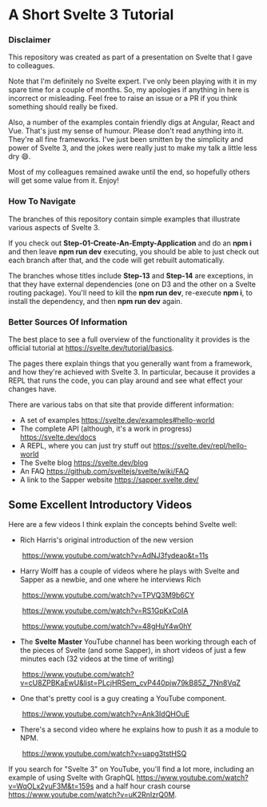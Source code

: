 # A Short Svelte 3 Tutorial

### Disclaimer

This repository was created as part of a presentation on Svelte that I gave to colleagues.

Note that I'm definitely no Svelte expert.  I've only been playing with it in my spare time for a couple of months.  So, my apologies if anything in here is incorrect or misleading.  Feel free to raise an issue or a PR if you think something should really be fixed.

Also, a number of the examples contain friendly digs at Angular, React and Vue.  That's just my sense of humour.  Please don't read anything into it.  They're all fine frameworks.  I've just been smitten by the simplicity and power of Svelte 3, and the jokes were really just to make my talk a little less dry :smile:.

Most of my colleagues remained awake until the end, so hopefully others will get some value from it.  Enjoy!

### How To Navigate

The branches of this repository contain simple examples that illustrate various aspects of Svelte 3.

If you check out **Step-01-Create-An-Empty-Application** and do an **npm i** and then leave **npm run dev** executing, you should be able to just check out each branch after that, and the code will get rebuilt automatically.

The branches whose titles include **Step-13** and **Step-14** are exceptions, in that they have external dependencies (one on D3 and the other on a Svelte routing package).  You'll need to kill the **npm run dev**, re-execute **npm i**, to install the dependency, and then **npm run dev** again.

### Better Sources Of Information

The best place to see a full overview of the functionality it provides is the official tutorial at https://svelte.dev/tutorial/basics.

The pages there explain things that you generally want from a framework, and how they're achieved with Svelte 3.  In particular, because it provides a REPL that runs the code, you can play around and see what effect your changes have.

There are various tabs on that site that provide different information:

- A set of examples https://svelte.dev/examples#hello-world
- The complete API (although, it's a work in progress) https://svelte.dev/docs
- A REPL, where you can just try stuff out https://svelte.dev/repl/hello-world
- The Svelte blog https://svelte.dev/blog
- An FAQ https://github.com/sveltejs/svelte/wiki/FAQ
- A link to the Sapper website https://sapper.svelte.dev/

## Some Excellent Introductory Videos

Here are a few videos I think explain the concepts behind Svelte well:

- Rich Harris's original introduction of the new version

  ​	https://www.youtube.com/watch?v=AdNJ3fydeao&t=11s

- Harry Wolff has a couple of videos where he plays with Svelte and Sapper as a newbie, and one where he interviews Rich

  ​	https://www.youtube.com/watch?v=TPVQ3M9b6CY

  ​	https://www.youtube.com/watch?v=RS1GpKxCoIA

  ​	https://www.youtube.com/watch?v=48gHuY4w0hY

- The **Svelte Master** YouTube channel has been working through each of the pieces of Svelte (and some Sapper), in short videos of just a few minutes each (32 videos at the time of writing)

  ​	https://www.youtube.com/watch?v=cU8ZPBKaEwU&list=PLcjHRSem_cvP440pjw79kB85Z_7Nn8VqZ

- One that's pretty cool is a guy creating a YouTube component.

  ​	https://www.youtube.com/watch?v=Ank3IdQHOuE

- There's a second video where he explains how to push it as a module to NPM.

  ​	https://www.youtube.com/watch?v=uapg3tstHSQ	

If you search for "Svelte 3" on YouTube, you'll find a lot more, including an example of using Svelte with GraphQL https://www.youtube.com/watch?v=WqOLx2yuF3M&t=159s and a half hour crash course https://www.youtube.com/watch?v=uK2RnIzrQ0M.

